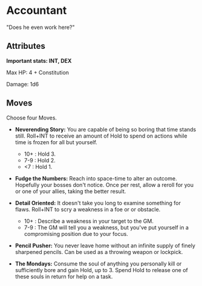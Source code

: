 # Accountant

"Does he even work here?"

## Attributes

**Important stats: INT, DEX**

Max HP: 4 + Constitution

Damage: 1d6

## Moves

Choose four Moves.

- **Neverending Story:** You are capable of being so boring that time stands still. Roll+INT to receive an amount of Hold to spend on actions while time is frozen for all but yourself.

  - 10+ : Hold 3.
  - 7-9 : Hold 2.
  - <7 : Hold 1.

- **Fudge the Numbers:** Reach into space-time to alter an outcome. Hopefully your bosses don't notice. Once per rest, allow a reroll for you or one of your allies, taking the better result.

* **Detail Oriented:** It doesn't take you long to examine something for flaws. Roll+INT to scry a weakness in a foe or or obstacle.

  - 10+ : Describe a weakness in your target to the GM.
  - 7-9 : The GM will tell you a weakness, but you've put yourself in a compromising position due to your focus.

* **Pencil Pusher:** You never leave home without an infinite supply of finely sharpened pencils. Can be used as a throwing weapon or lockpick.

* **The Mondays:** Consume the soul of anything you personally kill or sufficiently bore and gain Hold, up to 3. Spend Hold to release one of these souls in return for help on a task.
